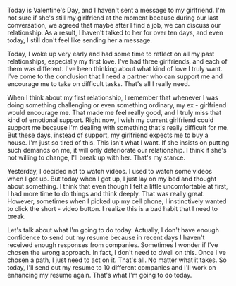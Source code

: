 Today is Valentine's Day, and I haven't sent a message to my girlfriend. I'm not sure if she's still my girlfriend at the moment because during our last conversation, we agreed that maybe after I find a job, we can discuss our relationship. As a result, I haven't talked to her for over ten days, and even today, I still don't feel like sending her a message.


Today, I woke up very early and had some time to reflect on all my past relationships, especially my first love. I've had three girlfriends, and each of them was different. I've been thinking about what kind of love I truly want. I've come to the conclusion that I need a partner who can support me and encourage me to take on difficult tasks. That's all I really need.

  

When I think about my first relationship, I remember that whenever I was doing something challenging or even something ordinary, my ex - girlfriend would encourage me. That made me feel really good, and I truly miss that kind of emotional support. Right now, I wish my current girlfriend could support me because I'm dealing with something that's really difficult for me. But these days, instead of support, my girlfriend expects me to buy a house. I'm just so tired of this. This isn't what I want. If she insists on putting such demands on me, it will only deteriorate our relationship. I think if she's not willing to change, I'll break up with her. That's my stance.


Yesterday, I decided not to watch videos. I used to watch some videos when I got up. But today when I got up, I just lay on my bed and thought about something. I think that even though I felt a little uncomfortable at first, I had more time to do things and think deeply. That was really great. However, sometimes when I picked up my cell phone, I instinctively wanted to click the short - video button. I realize this is a bad habit that I need to break.


Let's talk about what I'm going to do today. Actually, I don't have enough confidence to send out my resume because in recent days I haven't received enough responses from companies. Sometimes I wonder if I've chosen the wrong approach. In fact, I don't need to dwell on this. Once I've chosen a path, I just need to act on it. That's all. No matter what it takes. So today, I'll send out my resume to 10 different companies and I'll work on enhancing my resume again. That's what I'm going to do today.